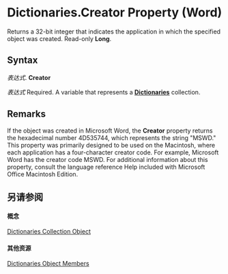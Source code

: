 
# Dictionaries.Creator Property (Word)

Returns a 32-bit integer that indicates the application in which the specified object was created. Read-only  **Long**.


## Syntax

 _表达式_. **Creator**

 _表达式_ Required. A variable that represents a **[Dictionaries](41f31292-4b3e-0d7b-c857-f6b9a0662e9a.md)** collection.


## Remarks

If the object was created in Microsoft Word, the  **Creator** property returns the hexadecimal number 4D535744, which represents the string "MSWD." This property was primarily designed to be used on the Macintosh, where each application has a four-character creator code. For example, Microsoft Word has the creator code MSWD. For additional information about this property, consult the language reference Help included with Microsoft Office Macintosh Edition.


## 另请参阅


#### 概念


[Dictionaries Collection Object](41f31292-4b3e-0d7b-c857-f6b9a0662e9a.md)
#### 其他资源


[Dictionaries Object Members](http://msdn.microsoft.com/library/9eebc8c2-843b-6e86-2faf-cd27130ebf9f%28Office.15%29.aspx)